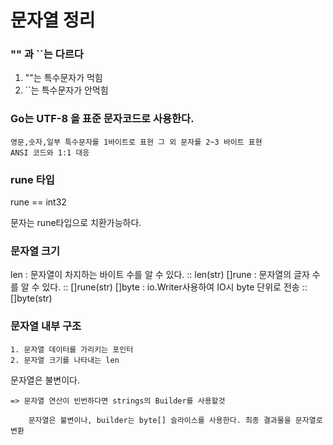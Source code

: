 # 문자열 정리

### "" 과 ``는 다르다

1. ""는 특수문자가 먹힘
2. ``는 특수문자가 안먹힘

### Go는 UTF-8 을 표준 문자코드로 사용한다.
```
영문,숫자,일부 특수문자를 1바이트로 표현 그 외 문자를 2~3 바이트 표현
ANSI 코드와 1:1 대응
```

### rune 타입

rune == int32

문자는 rune타입으로 치환가능하다.

### 문자열 크기 

len : 문자열이 차지하는 바이트 수를 알 수 있다. :: len(str)
[]rune : 문자열의 글자 수를 알 수 있다. :: []rune(str)
[]byte : io.Writer사용하여 IO시 byte 단위로 전송 :: []byte(str)

### 문자열 내부 구조

    1. 문자열 데이터를 가리키는 포인터
    2. 문자열 크기를 나타내는 len

문자열은 불변이다. 

    => 문자열 연산이 빈번하다면 strings의 Builder를 사용할것

        문자열은 불변이나, builder는 byte[] 슬라이스를 사용한다. 최종 결과물을 문자열로 변환

